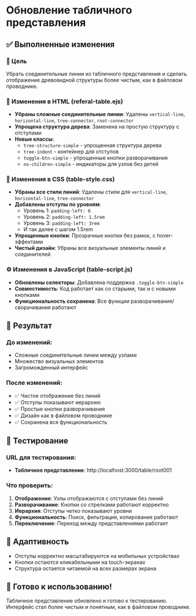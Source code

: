 # Обновление табличного представления

## ✅ Выполненные изменения

### 🎯 Цель
Убрать соединительные линии из табличного представления и сделать отображение древовидной структуры более чистым, как в файловом проводнике.

### 🔧 Изменения в HTML (referal-table.ejs)
- **Убраны сложные соединительные линии**: Удалены `vertical-line`, `horizontal-line`, `tree-connector`, `root-connector`
- **Упрощена структура дерева**: Заменена на простую структуру с отступами
- **Новые классы**: 
  - `tree-structure-simple` - упрощенная структура дерева
  - `tree-indent` - контейнер для отступов
  - `toggle-btn-simple` - упрощенные кнопки разворачивания
  - `no-children-simple` - индикаторы для узлов без детей

### 🎨 Изменения в CSS (table-style.css)
- **Убраны все стили линий**: Удалены стили для `vertical-line`, `horizontal-line`, `tree-connector`
- **Добавлены отступы по уровням**:
  - Уровень 1: `padding-left: 0`
  - Уровень 2: `padding-left: 1.5rem`
  - Уровень 3: `padding-left: 3rem`
  - И так далее с шагом 1.5rem
- **Упрощенные кнопки**: Прозрачные кнопки без рамок, с hover-эффектами
- **Чистый дизайн**: Убраны все визуальные элементы линий и соединителей

### ⚙️ Изменения в JavaScript (table-script.js)
- **Обновлены селекторы**: Добавлена поддержка `.toggle-btn-simple`
- **Совместимость**: Код работает как со старыми, так и с новыми кнопками
- **Функциональность сохранена**: Все функции разворачивания/сворачивания работают

## 🎯 Результат

### До изменений:
- Сложные соединительные линии между узлами
- Множество визуальных элементов
- Загроможденный интерфейс

### После изменений:
- ✅ Чистое отображение без линий
- ✅ Отступы показывают иерархию
- ✅ Простые кнопки разворачивания
- ✅ Дизайн как в файловом проводнике
- ✅ Сохранена вся функциональность

## 🧪 Тестирование

### URL для тестирования:
- **Табличное представление**: http://localhost:3000/table/root001

### Что проверить:
1. **Отображение**: Узлы отображаются с отступами без линий
2. **Разворачивание**: Кнопки со стрелками работают корректно
3. **Иерархия**: Отступы четко показывают уровни
4. **Функциональность**: Поиск, фильтрация, копирование работают
5. **Переключение**: Переход между представлениями работает

## 📱 Адаптивность

- Отступы корректно масштабируются на мобильных устройствах
- Кнопки остаются кликабельными на touch-экранах
- Структура остается читаемой на всех размерах экрана

## 🚀 Готово к использованию!

Табличное представление обновлено и готово к тестированию. Интерфейс стал более чистым и понятным, как в файловом проводнике.




